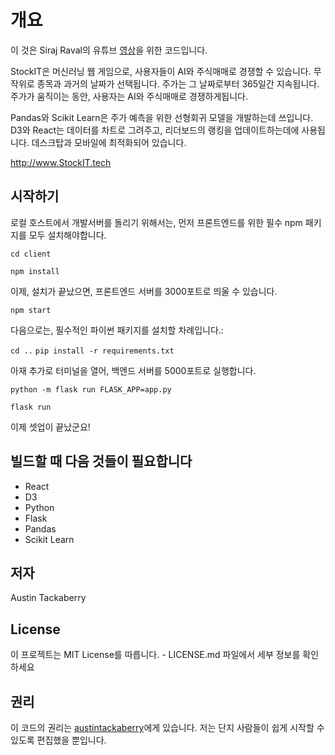 # 개요

이 것은 Siraj Raval의 유튜브 [영상](https://youtu.be/7vunJlqLZok)을 위한 코드입니다. 

StockIT은 머신러닝 웹 게임으로, 사용자들이 AI와 주식매매로 경쟁할 수 있습니다. 무작위로 종목과 과거의 날짜가 선택됩니다. 주가는 그 날짜로부터 365일간 지속됩니다. 주가가 움직이는 동안, 사용자는 AI와 주식매매로 경쟁하게됩니다.

Pandas와 Scikit Learn은 주가 예측을 위한 선형회귀 모델을 개발하는데 쓰입니다. D3와 React는 데이터를 차트로 그려주고, 리더보드의 랭킹을 업데이트하는데에 사용됩니다. 데스크탑과 모바일에 최적화되어 있습니다.

http://www.StockIT.tech


## 시작하기

로컬 호스트에서 개발서버를 돌리기 위해서는, 먼저 프론트엔드를 위한 필수 npm 패키지를 모두 설치해야합니다.

`cd client`

`npm install`

이제, 설치가 끝났으면, 프론트엔드 서버를 3000포트로 띄울 수 있습니다.

`npm start`

다음으로는, 필수적인 파이썬 패키지를 설치할 차례입니다.:

`cd ..`
`pip install -r requirements.txt`

아재 추가로 터미널을 열어, 백엔드 서버를 5000포트로 실행합니다.

`python -m flask run FLASK_APP=app.py`

`flask run`

이제 셋업이 끝났군요!

## 빌드할 때 다음 것들이 필요합니다

* React
* D3
* Python
* Flask
* Pandas
* Scikit Learn

## 저자

Austin Tackaberry

## License

이 프로젝트는 MIT License를 따릅니다. - LICENSE.md 파일에서 세부 정보를 확인하세요

## 권리

이 코드의 권리는 [austintackaberry](https://github.com/austintackaberry/stocks)에게 있습니다. 저는 단지 사람들이 쉽게 시작할 수 있도록 편집했을 뿐입니다.
